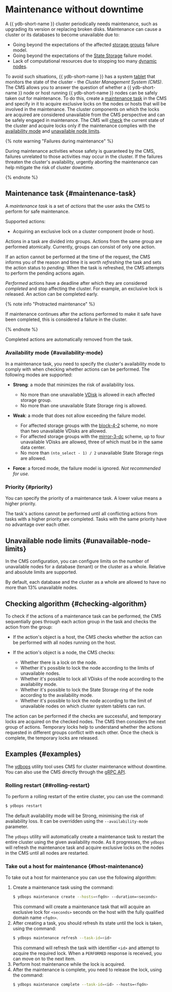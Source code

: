 # Maintenance without downtime

A {{ ydb-short-name }} cluster periodically needs maintenance, such as upgrading its version or replacing broken disks. Maintenance can cause a cluster or its databases to become unavailable due to:

- Going beyond the expectations of the affected [storage groups](../../concepts/glossary.md#storage-groups) failure model.
- Going beyond the expectations of the [State Storage](../../reference/configuration/index.md#domains-state) failure model.
- Lack of computational resources due to stopping too many [dynamic nodes](../../concepts/glossary.md#dynamic-node).

To avoid such situations, {{ ydb-short-name }} has a system [tablet](../../concepts/glossary.md#tablet) that monitors the state of the cluster - the *Cluster Management System (CMS)*. The CMS allows you to answer the question of whether a {{ ydb-short-name }} node or host running {{ ydb-short-name }} nodes can be safely taken out for maintenance. To do this, create a [maintenance task](#maintenance-task) in the CMS and specify in it to acquire exclusive locks on the nodes or hosts that will be involved in the maintenance. The cluster components on which the locks are acquired are considered unavailable from the CMS perspective and can be safely engaged in maintenance. The CMS will [check](#checking-algorithm) the current state of the cluster and acquire locks only if the maintenance complies with the [availability mode](#availability-mode) and [unavailable node limits](#unavailable-node-limits).

{% note warning "Failures during maintenance" %}

During maintenance activities whose safety is guaranteed by the CMS, failures unrelated to those activities may occur in the cluster. If the failures threaten the cluster's availability, urgently aborting the maintenance can help mitigate the risk of cluster downtime.

{% endnote %}

## Maintenance task {#maintenance-task}

A *maintenance task* is a set of *actions* that the user asks the CMS to perform for safe maintenance.

Supported actions:

- Acquiring an exclusive lock on a cluster component (node or host).

Actions in a task are divided into groups. Actions from the same group are performed atomically. Currently, groups can consist of only one action.

If an action cannot be performed at the time of the request, the CMS informs you of the reason and time it is worth *refreshing* the task and sets the action status to *pending*. When the task is refreshed, the CMS attempts to perform the pending actions again.

*Performed* actions have a deadline after which they are considered *completed* and stop affecting the cluster. For example, an exclusive lock is released. An action can be completed early.

{% note info "Protracted maintenance" %}

If maintenance continues after the actions performed to make it safe have been completed, this is considered a failure in the cluster.

{% endnote %}

Completed actions are automatically removed from the task.

### Availability mode {#availability-mode}

In a maintenance task, you need to specify the cluster's availability mode to comply with when checking whether actions can be performed. The following modes are supported:

- **Strong**: a mode that minimizes the risk of availability loss.
    - No more than one unavailable [VDisk](../../concepts/glossary.md#vdisk) is allowed in each affected storage group.
    - No more than one unavailable State Storage ring is allowed.
- **Weak**: a mode that does not allow exceeding the failure model.

  - For affected storage groups with the [block-4-2](../../reference/configuration/index.md#reliability) scheme, no more than two unavailable VDisks are allowed.
  - For affected storage groups with the [mirror-3-dc](../../reference/configuration/index.md#reliability) scheme, up to four unavailable VDisks are allowed, three of which must be in the same data center.
  - No more than `(nto_select - 1) / 2` unavailable State Storage rings are allowed.

- **Force**: a forced mode, the failure model is ignored. *Not recommended for use.*

### Priority {#priority}

You can specify the priority of a maintenance task. A lower value means a higher priority.

The task's actions cannot be performed until all conflicting actions from tasks with a higher priority are completed. Tasks with the same priority have no advantage over each other.

## Unavailable node limits {#unavailable-node-limits}

In the CMS configuration, you can configure limits on the number of unavailable nodes for a database (tenant) or the cluster as a whole. Relative and absolute limits are supported.

By default, each database and the cluster as a whole are allowed to have no more than 13% unavailable nodes.

## Checking algorithm {#checking-algorithm}

To check if the actions of a maintenance task can be performed, the CMS sequentially goes through each action group in the task and checks the action from the group:

- If the action's object is a host, the CMS checks whether the action can be performed with all nodes running on the host.
- If the action's object is a node, the CMS checks:

  - Whether there is a lock on the node.
  - Whether it's possible to lock the node according to the limits of unavailable nodes.
  - Whether it's possible to lock all VDisks of the node according to the availability mode.
  - Whether it's possible to lock the State Storage ring of the node according to the availability mode.
  - Whether it's possible to lock the node according to the limit of unavailable nodes on which cluster system tablets can run.

The action can be performed if the checks are successful, and temporary locks are acquired on the checked nodes. The CMS then considers the next group of actions. Temporary locks help to understand whether the actions requested in different groups conflict with each other. Once the check is complete, the temporary locks are released.

## Examples {#examples}

The [ydbops](../../reference/ydbops/index.md) utility tool uses CMS for cluster maintenance without downtime. You can also use the CMS directly through the [gRPC API](https://github.com/ydb-platform/ydb/blob/main/ydb/public/api/grpc/draft/ydb_maintenance_v1.proto).

### Rolling restart {##rolling-restart}

To perform a rolling restart of the entire cluster, you can use the command:

```bash
$ ydbops restart
```

The default availability mode will be Strong, minimising the risk of availability loss. It can be overridden using the `--availability-mode` parameter.

The `ydbops` utility will automatically create a maintenance task to restart the entire cluster using the given availability mode. As it progresses, the `ydbops` will refresh the maintenance task and acquire exclusive locks on the nodes in the CMS until all nodes are restarted.

### Take out a host for maintenance {#host-maintenance}

To take out a host for maintenance you can use the following algorithm:

1) Create a maintenance task using the command:
    ```bash
    $ ydbops maintenance create --hosts=<fqdn> --duration=<seconds>
    ```
    This command will create a maintenance task that will acquire an exclusive lock for `<seconds>` seconds on the host with the fully qualified domain name `<fqdn>`.
2) After creating a task, you should refresh its state until the lock is taken, using the command:
    ```bash
    $ ydbops maintenance refresh --task-id=<id>
    ```
    This command will refresh the task with identifier `<id>` and attempt to acquire the required lock. When a `PERFORMED` response is received, you can move on to the next item.
3) Perform host maintenance while the lock is acquired.
4) After the maintenance is complete, you need to release the lock, using the command:
    ```bash
    $ ydbops maintenance complete --task-id=<id> --hosts=<fqdn>
    ```

